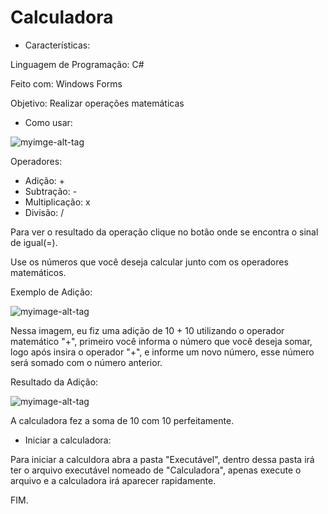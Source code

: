 # Calculadora

* Características:

Linguagem de Programação: C# 

Feito com: Windows Forms

Objetivo: Realizar operações matemáticas 

* Como usar:

![myimge-alt-tag](https://media.discordapp.net/attachments/906415495098535996/917925181102632970/unknown.png)

Operadores:

* Adição: +
* Subtração: -
* Multiplicação: x
* Divisão: /

Para ver o resultado da operação clique no botão onde se encontra o sinal de igual(=).

Use os números que você deseja calcular junto com os operadores matemáticos.

Exemplo de Adição:

![myimage-alt-tag](https://media.discordapp.net/attachments/906415495098535996/917925946328219678/unknown.png)

Nessa imagem, eu fiz uma adição de 10 + 10 utilizando o operador matemático "+", primeiro você informa o número que você deseja somar, logo após insira o operador "+", e informe um novo número, esse número será somado com o número anterior.

Resultado da Adição:

![myimage-alt-tag](https://media.discordapp.net/attachments/906415495098535996/917926052423168040/unknown.png)

A calculadora fez a soma de 10 com 10 perfeitamente.

* Iniciar a calculadora:

Para iniciar a calculdora abra a pasta "Executável", dentro dessa pasta irá ter o arquivo executável nomeado de "Calculadora", apenas execute o arquivo e a calculadora irá aparecer rapidamente.

FIM.
